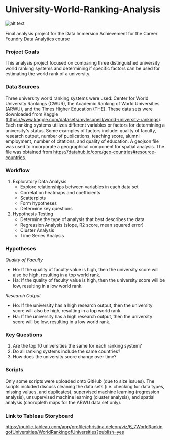 # University-World-Ranking-Analysis 
![alt text](https://us.123rf.com/450wm/jemastock/jemastock1906/jemastock190659336/125401673-back-to-school-education-backpack-and-books-with-pencils-in-cup-and-world-globe-cartoons-vector.jpg?ver=6)

Final analysis project for the Data Immersion Achievement for the Career Foundry Data Analytics course

### Project Goals
This analysis project focused on comparing three distinguished university world ranking systems and determining if specific factors can be used for estimating the world rank of a university. 

### Data Sources
Three university world ranking systems were used: Center for World University Rankings (CWUR), the Academic Ranking of World Universities (ARWU), and the Times Higher Education (THE). These data sets were downloaded from Kaggle (https://www.kaggle.com/datasets/mylesoneill/world-university-rankings). Each ranking systems utilizes different variables or factors for determining a university's status. Some examples of factors include: quality of faculty, research output, number of publications, teaching score, alumni employment, number of citations, and quality of education. A geojson file was used to incorporate a geographical component for spatial analysis. The file was obtained from https://datahub.io/core/geo-countries#resource-countries. 

### Workflow 
1. Exploratory Data Analysis 
    - Explore relationships between variables in each data set
    - Correlation heatmaps and coefficients 
    - Scatterplots 
    - Form hypotheses 
    - Determine key questions 
2. Hypothesis Testing 
    - Determine the type of analysis that best describes the data 
    - Regression Analysis (slope, R2 score, mean squared error)
    - Cluster Analysis 
    - Time Series Analysis 

### Hypotheses 
*Quality of Faculty*
 - Ho: If the quality of faculty value is high, then the university score will also be high, resulting in a top world rank. 
 - Ha: If the quality of faculty value is high, then the university score will be low, resulting in a low world rank. 

*Research Output*
 - Ho: If the university has a high research output, then the university score will also be high, resulting in a top world rank. 
 - Ha: If the university has a high research output, then the university score will be low, resulting in a low world rank. 

### Key Questions
1. Are the top 10 universities the same for each ranking system? 
2. Do all ranking systems include the same countries? 
3. How does the university score change over time? 

### Scripts 
Only some scripts were uploaded onto GitHub (due to size issues). The scripts included discuss cleaning the data sets (i.e. checking for data types, missing values, and duplicates), supervised machine learning (regression analysis), unsupervised machine learning (cluster analysis), and spatial analysis (choropleth maps for the ARWU data set only). 

### Link to Tableau Storyboard
https://public.tableau.com/app/profile/christina.deleon/viz/6_7WorldRankingofUniversities/WorldRankingofUniversities?publish=yes
